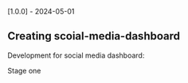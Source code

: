 [1.0.0] - 2024-05-01
## Creating scoial-media-dashboard
Development for social media dashboard:

Stage one
